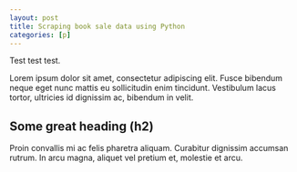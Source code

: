 ```yaml
---
layout: post
title: Scraping book sale data using Python
categories: [p]
---
```


Test test test. 

Lorem ipsum dolor sit amet, consectetur adipiscing elit. Fusce bibendum neque eget nunc mattis eu sollicitudin enim tincidunt. Vestibulum lacus tortor, ultricies id dignissim ac, bibendum in velit.

## Some great heading (h2)

Proin convallis mi ac felis pharetra aliquam. Curabitur dignissim accumsan rutrum. In arcu magna, aliquet vel pretium et, molestie et arcu.
<!--more--

{% highlight c %}
float Q_rsqrt( float number )
{
	import requests
from bs4 import BeautifulSoup as soup
import csv, time

url = "http://books.toscrape.com/"
file = open("books.csv","w")
headers = ["title","rating","price"]

writer = csv.DictWriter(file, fieldnames=headers)
writer.writeheader()
r = requests.get(url)
r

page = soup(r.text, 'html.parser')
boxes = page.find_all("article", {"class":"product_pod"})
len(boxes)
boxes[0]
boxes2 = page.find_all("p", {"class":"star-rating"})
boxes2[0]

import pandas as pd

def getContent(b): 
        price = b.find("p",{"class":"price_color"}).text.split("£")[1]
        rating = b.find("p",{"class":"star-rating"})["class"][1]
        title = b.find("h3").text
        writer.writerow({
            "title":title,
            "rating":rating,
            "price":price,
            })

def scrapePage(link):
        r = requests.get(link)
        page = soup(r.text,'html.parser')
        boxes = page.find_all("article",{"class":"product_pod"})
        for b in boxes:
            getContent(b)

page_numbers = list(range(1,51))

for p in page_numbers:
        front = "https://books.toscrape.com/catalogue/page-"
        page_url = front+str(p)+".html"
        time.sleep(1)
        scrapePage(page_url)
        time.sleep(1)
        print(f"scraping page {p}")

file.close()
}
{% endhighlight %}
